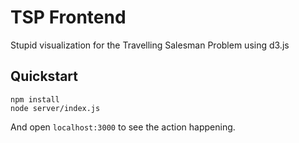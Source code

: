 # TSP Frontend

Stupid visualization for the Travelling Salesman Problem using d3.js

## Quickstart

```` shell
npm install
node server/index.js
````

And open `localhost:3000` to see the action happening.